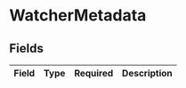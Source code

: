 # WatcherMetadata


## Fields

| Field       | Type        | Required    | Description |
| ----------- | ----------- | ----------- | ----------- |